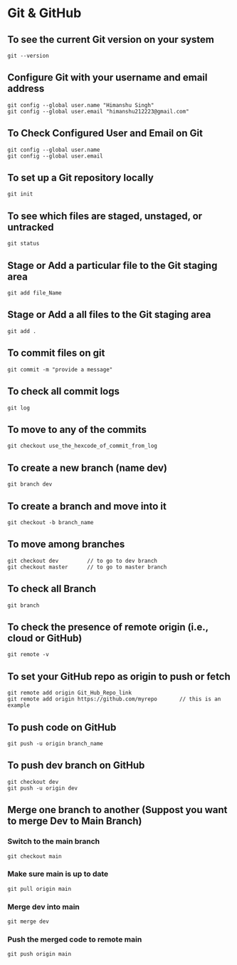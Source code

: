 # Git & GitHub


## To see the current Git version on your system
```
git --version
```


## Configure Git with your username and email address
```
git config --global user.name "Himanshu Singh"
git config --global user.email "himanshu212223@gmail.com"
```


## To Check Configured User and Email on Git
```
git config --global user.name
git config --global user.email
```


## To set up a Git repository locally
```
git init
```

## To see which files are staged, unstaged, or untracked
```
git status
```

## Stage or Add a particular file to the Git staging area
```
git add file_Name
```


## Stage or Add a all files to the Git staging area
```
git add .
```


## To commit files on git
```
git commit -m "provide a message"
```


## To check all commit logs 
```
git log
```


## To move to any of the commits
```
git checkout use_the_hexcode_of_commit_from_log
```


## To create a new branch (name dev)
```
git branch dev
```


## To create a branch and move into it
```
git checkout -b branch_name
```


## To move among branches
```
git checkout dev         // to go to dev branch
git checkout master      // to go to master branch
```

## To check all Branch
```
git branch
```


## To check the presence of remote origin (i.e., cloud or GitHub)
```
git remote -v
```


## To set your GitHub repo as origin to push or fetch 
```
git remote add origin Git_Hub_Repo_link
git remote add origin https://github.com/myrepo       // this is an example
```


## To push code on GitHub
```
git push -u origin branch_name
```


## To push dev branch on GitHub
```
git checkout dev
git push -u origin dev
```


## Merge one branch to another (Suppost you want to merge Dev to Main Branch)

### Switch to the main branch
```
git checkout main
```

### Make sure main is up to date
```
git pull origin main
```

### Merge dev into main
```
git merge dev
```

### Push the merged code to remote main
```
git push origin main
```